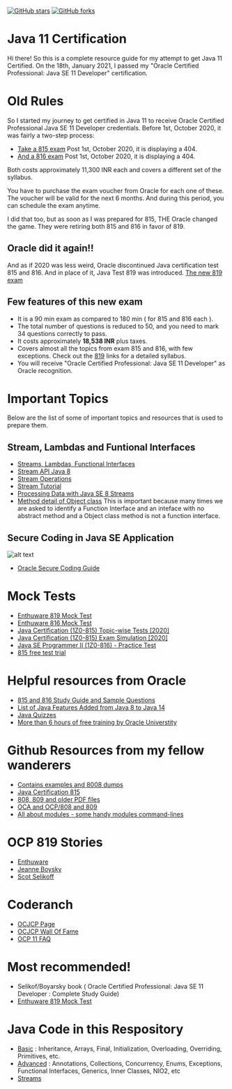 [![GitHub stars](https://img.shields.io/github/stars/ravi2519/JavaCertification.svg?style=social&label=Star&maxAge=2592000)](https://GitHub.com/ravi2519/JavaCertification/stargazers/)
[![GitHub forks](https://img.shields.io/github/forks/ravi2519/JavaCertification.svg?style=social&label=Fork&maxAge=2592000)](https://GitHub.com/ravi2519/JavaCertification/network/)



# Java 11 Certification

Hi there! So this is a complete resource guide for my attempt to get Java 11 Certified. 
On the 18th, January 2021, I passed my "Oracle Certified Professional: Java SE 11 Developer" certification.

# Old Rules

So I started my journey to get certified in Java 11 to receive Oracle Certified Professional Java SE 11 Developer credentials. Before 1st, October 2020, it was fairly a two-step process:
 - [Take a 815 exam](https://education.oracle.com/java-se-11-programmer-i/pexam_1Z0-815) Post 1st, October 2020, it is displaying a 404.
 - [And a 816 exam](https://education.oracle.com/java-se-11-programmer-i/pexam_1Z0-816) Post 1st, October 2020, it is displaying a 404.

Both costs approximately 11,300 INR each and covers a different set of the syllabus.

You have to purchase the exam voucher from Oracle for each one of these. The voucher will be valid for the next 6 months. And during this period, you can schedule the exam anytime.

I did that too, but as soon as I was prepared for 815, THE Oracle changed the game. They were retiring both 815 and 816 in favor of 819.

## Oracle did it again!!

And as if 2020 was less weird, Oracle discontinued Java certification test 815 and 816. And in place of it, Java Test 819 was introduced.
[The new 819 exam](https://education.oracle.com/java-se-11-developer/pexam_1Z0-819)

## Few features of this new exam
- It is a 90 min exam as compared to 180 min ( for 815 and 816 each ).
- The total number of questions is reduced to 50, and you need to mark 34 questions correctly to pass.
- It costs approximately **18,538 INR** plus taxes.
- Covers almost all the topics from exam 815 and 816, with few exceptions. Check out the [819](https://education.oracle.com/java-se-11-developer/pexam_1Z0-819) links for a detailed syllabus.
- You will receive "Oracle Certified Professional: Java SE 11 Developer" as Oracle recognition.


# Important Topics
Below are the list of some of important topics and resources that is used to prepare them.

## Stream, Lambdas and Funtional Interfaces 
- [Streams, Lambdas, Functional Interfaces](https://www.linkedin.com/learning/functional-programming-with-streams-in-java-9)
- [Stream API Java 8](https://docs.oracle.com/javase/8/docs/api/java/util/stream/Stream.html)
- [Stream Operations](https://docs.oracle.com/javase/8/docs/api/java/util/stream/package-summary.html#StreamOps)
- [Stream Tutorial](https://www.baeldung.com/java-8-streams)
- [Processing Data with Java SE 8 Streams](https://www.oracle.com/technical-resources/articles/java/ma14-java-se-8-streams.html)
- [Method detail of Object class](https://docs.oracle.com/javase/8/docs/api/java/lang/Object.html)
  This is important because many times we are asked to identify a Function Interface and an inteface with no abstract method and a Object class method is not a function interface.
  
## Secure Coding in Java SE Application
![alt text](./resources/exploits_of_a_mom.png)
- [Oracle Secure Coding Guide](https://www.oracle.com/java/technologies/javase/seccodeguide.html#9)


# Mock Tests
- [Enthuware 819 Mock Test](https://enthuware.com/java-certification-mock-exams/oracle-certified-professional/ocp-java-11-exam-1z0-819)
- [Enthuware 816 Mock Test](https://sites.fastspring.com/enthuware/product/1z0816)
- [Java Certification (1Z0-815) Topic-wise Tests [2020]](https://www.udemy.com/course/java-11_1z0-815/)
- [Java Certification (1Z0-815) Exam Simulation [2020]](https://www.udemy.com/course/java-se-11_1z0-815/)
- [Java SE Programmer II (1Z0-816) - Practice Test](https://www.udemy.com/course/java-se-programmer-ii-1z0-816-practice-test/)
- [815 free test trial](https://certify.cybervista.net/products/oracle/java-se-11-programmer-i-ocp-free-trial/)

# Helpful resources from Oracle

- [815 and 816 Study Guide and Sample Questions](https://www.oracle.com/a/ocom/img/dc/ww-java11-programmer-study-guide.pdf?intcmp=WWOUCERTBLOGECBYK051720)
- [List of Java Features Added from Java 8 to Java 14](https://ondro.inginea.eu/index.php/new-features-between-java-8-and-java-14/)
- [Java Quizzes](https://blogs.oracle.com/javamagazine/quiz-2)
- [More than 6 hours of free training by Oracle Universtity](https://learn.oracle.com/ols/module/overview/40805/79727)

# Github Resources from my fellow wanderers

- [Contains examples and 8008 dumps](https://github.com/springapidev/java-certification)
- [Java Certification 815](https://github.com/mariazevedo88/java-certification-oca)
- [808, 809 and older PDF files](https://github.com/MohamedDhiaJemai/Books-to-Prepare-Oracle-Java-Certification-Exams)
- [OCA and OCP/808 and 809](https://github.com/egenerat/java-8-certification)
- [All about modules - some handy modules command-lines](https://github.com/boyarsky/sybex-1Z0-815-chapter-11)

# OCP 819 Stories
- [Enthuware](https://enthuware.com/oca-ocp-java-certification-resources/255-java-certification-819-experience)
- [Jeanne Boysky](https://www.selikoff.net/2020/09/26/jeannes-experience-taking-the-1z0-819-in-the-time-of-covid-19/)
- [Scot Selikoff](https://www.selikoff.net/2020/10/06/taking-the-1z0-819-exam-study-everything-and-watch-the-clock-part-2-of-2/)

# Coderanch
- [OCJCP Page](https://coderanch.com/f/24/java-programmer-OCPJP)
- [OCJCP Wall Of Fame](https://coderanch.com/wiki/659976/OCPJP-Wall-Fame)
- [OCP 11 FAQ](https://coderanch.com/wiki/707568/certification/OCP-FAQ)

# Most recommended!

- Selikof/Boyarsky book ( Oracle Certified Professional: Java SE 11 Developer : Complete Study Guide)
- [Enthuware 819 Mock Test](https://enthuware.com/java-certification-mock-exams/oracle-certified-professional/ocp-java-11-exam-1z0-819)

# Java Code in this Respository
- [Basic](https://github.com/ravi2519/JavaCertification/tree/master/basics) : Inheritance, Arrays, Final, Initialization, Overloading, Overriding, Primitives, etc.
- [Advanced](https://github.com/ravi2519/JavaCertification/tree/master/advanced) : Annotations, Collections, Concurrency, Enums, Exceptions, Functional Interfaces, Generics, Inner Classes, NIO2, etc
- [Streams](https://github.com/ravi2519/JavaCertification/tree/master/streams)



